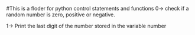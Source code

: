 #This is a floder for python control statements and functions
0-> check if a random number is zero, positive or negative.<br>

1-> Print the last digit of the number stored in the variable number<br>
